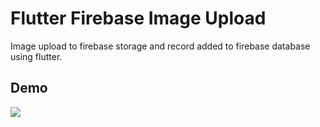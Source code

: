 # Flutter Firebase Image Upload

Image upload to firebase storage and record added to firebase database using flutter.

## Demo
![](https://media.giphy.com/media/iF7ABTBimWH27OzKMi/giphy.gif)
